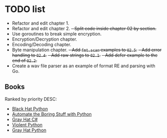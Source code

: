 # TODO list

- Refactor and edit chapter 1.
- Refactor and edit chapter 2.
~~- Split code inside chapter 02 by section.~~
- Use goroutines to break simple encryption.
- Encryption/Decryption chapter.
- Encoding/Decoding chapter.
- Byte manipulation chapter.
~~- Add `fmt.scan` examples to `02.5`.~~
~~- Add error handling to `02.4`.~~
~~- Add raw strings to `02.1`.~~
~~- Add defer example to the end of `02.2`.~~
- Create a wav file parser as an example of format RE and parsing with Go.

## Books
Ranked by priority DESC:

- [Black Hat Python][black-hat-python]
- [Automate the Boring Stuff with Python][automate-boring-stuff]
- [Gray Hat C#][gray-hat-csharp]
- [Violent Python][violent-python]
- [Gray Hat Python][gray-hat-python]


<!-- Links -->

[black-hat-python]: https://www.nostarch.com/blackhatpython
[automate-boring-stuff]: https://automatetheboringstuff.com/
[violent-python]: http://shop.oreilly.com/product/9781597499576.do
[gray-hat-csharp]: https://www.nostarch.com/grayhatcsharp
[gray-hat-python]: https://www.nostarch.com/ghpython.htm